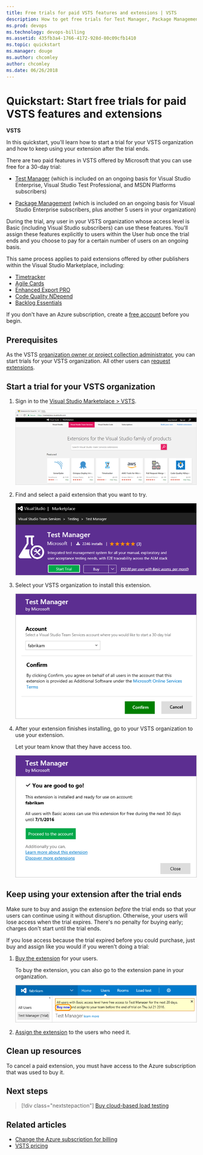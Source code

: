 ```yaml
---
title: Free trials for paid VSTS features and extensions | VSTS
description: How to get free trials for Test Manager, Package Management, and for VSTS extensions offered by other publishers (VSTS, Visual Studio Online, VSO)
ms.prod: devops
ms.technology: devops-billing
ms.assetid: 435fb3a4-1766-4172-928d-80c09cfb1410
ms.topic: quickstart
ms.manager: douge
ms.author: chcomley
author: chcomley
ms.date: 06/26/2018
---
```

[//]: # (monikerRange: 'vsts')

# Quickstart: Start free trials for paid VSTS features and extensions

**VSTS**

In this quickstart, you'll learn how to start a trial for your VSTS organization and how to keep using your extension after the trial ends.

There are two paid features in VSTS offered by Microsoft that you can use free for a 30-day trial:

- [Test Manager](https://marketplace.visualstudio.com/items/ms.vss-testmanager-web) (which is included on an ongoing basis for Visual Studio Enterprise, Visual Studio Test Professional, and MSDN Platforms subscribers)

- [Package Management](https://marketplace.visualstudio.com/items?itemName=ms.feed) (which is included on an ongoing basis for Visual Studio Enterprise subscribers, plus another 5 users in your organization)

During the trial, any user in your VSTS organization whose access level is Basic (including Visual Studio subscribers) can use these features.
You'll assign these features explicitly to users within the User hub once the trial ends and you choose to pay for a certain number of users on an ongoing basis.

This same process applies to paid extensions offered by other publishers within the Visual Studio Marketplace, including:

- [Timetracker](https://marketplace.visualstudio.com/items?itemName=Berichthaus.TfsTimetracker)
- [Agile Cards](https://marketplace.visualstudio.com/items?itemName=spartez.agile-cards)
- [Enhanced Export PRO](https://marketplace.visualstudio.com/items?itemName=mskold.mskold-PRO-EnhancedExport)
- [Code Quality NDepend](https://marketplace.visualstudio.com/items?itemName=ndepend.ndependextension)
- [Backlog Essentials](https://marketplace.visualstudio.com/items?itemName=agile-extensions.backlog-essentials)

If you don't have an Azure subscription, create a [free account](https://azure.microsoft.com/en-us/free/?WT.mc_id=A261C142F) before you begin.

## Prerequisites

As the VSTS [organization owner or project collection administrator](vsts-billing-faq.md#find-owner), you can start trials for your VSTS organization. 
All other users can [request extensions](../marketplace/install-vsts-extension.md).

## Start a trial for your VSTS organization

1. Sign in to the [Visual Studio Marketplace > VSTS](https://marketplace.visualstudio.com/vsts).

    ![Find extension trial](_img/get-vsts-extensions/marketplace.png)

2. Find and select a paid extension that you want to try.

    ![Start the extension trial](_img/try-additional-features/mp-start-test-manager-trial.png)

3. Select your VSTS organization to install this extension.

    ![Select VSTS organization for extension trial](_img/try-additional-features/select-organization.png)

4. After your extension finishes installing, go to your VSTS organization to use your extension.

    Let your team know that they have access too.

   ![Marketplace installs your extension](_img/try-additional-features/extension-installed.png)

<a name="after-trial"></a>

## Keep using your extension after the trial ends

Make sure to buy and assign the extension *before* the trial ends so that your users can continue using it without disruption. Otherwise, your users will lose access when the trial expires.
There's no penalty for buying early; charges don't start until the trial ends.

If you lose access because the trial expired before you could purchase, just buy and assign like you would if you weren't doing a trial:

1. [Buy the extension](../marketplace/install-vsts-extension.md#install-extension) for your users.

    To buy the extension, you can also go to the extension pane in your organization.

    ![Users hub, extension pane](_img/try-additional-features/extension-trial-in-organization-updated-ui.png)

2. [Assign the extension](../marketplace/assign-paid-extensions.md) to the users who need it.

## Clean up resources

To cancel a paid extension, you must have access to the Azure subscription that was used to buy it.

## Next steps

> [!div class="nextstepaction"]
> [Buy cloud-based load testing](buy-load-testing-vs.md)

## Related articles

- [Change the Azure subscription for billing](change-azure-subscription.md)
- [VSTS pricing](https://azure.microsoft.com/pricing/details/visual-studio-team-services/)
